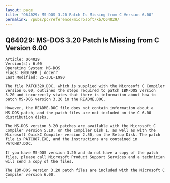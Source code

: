 ```yaml
---
layout: page
title: "Q64029: MS-DOS 3.20 Patch Is Missing from C Version 6.00"
permalink: /pubs/pc/reference/microsoft/kb/Q64029/
---
```


## Q64029: MS-DOS 3.20 Patch Is Missing from C Version 6.00

	Article: Q64029
	Version(s): 6.00
	Operating System: MS-DOS
	Flags: ENDUSER | docerr
	Last Modified: 25-JUL-1990
	
	The file PATCH320.DOC, which is supplied with the Microsoft C Compiler
	version 6.00, outlines the steps required to patch IBM-DOS version
	3.20 and incorrectly states that there is information about how to
	patch MS-DOS version 3.20 in the README.DOC.
	
	However, the README.DOC file does not contain information about a
	MS-DOS patch, and the patch files are not included on the C 6.00
	distribution disks.
	
	The MS-DOS version 3.20 patches are available with the Microsoft C
	Compiler version 5.10, on the Compiler Disk 1, as well as with the
	Microsoft QuickC Compiler version 2.50, on the Setup Disk. The patch
	file is PATCH87.EXE, and the instructions are contained in
	PATCH87.DOC.
	
	If you have MS-DOS version 3.20 and do not have a copy of the patch
	files, please call Microsoft Product Support Services and a technician
	will send a copy of the files.
	
	The IBM-DOS version 3.20 patch files are included with the Microsoft C
	Compiler version 6.00.
	`
